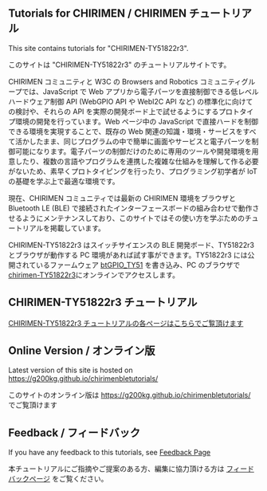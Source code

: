 ## Tutorials for CHIRIMEN / CHIRIMEN チュートリアル
This site contains tutorials for "CHIRIMEN-TY51822r3".

このサイトは "CHIRIMEN-TY51822r3" のチュートリアルサイトです。

CHIRIMEN コミュニティと W3C の Browsers and Robotics コミュニティグループでは、JavaScript で Web アプリから電子パーツを直接制御できる低レベルハードウェア制御 API (WebGPIO API や WebI2C API など) の標準化に向けての検討や、それらの API を実際の開発ボード上で試せるようにするプロトタイプ環境の開発を行っています。Web ページ中の JavaScript で直接ハードを制御できる環境を実現することで、既存の Web 関連の知識・環境・サービスをすべて活かしたまま、同じプログラムの中で簡単に画面やサービスと電子パーツを制御可能になります。電子パーツの制御だけのために専用のツールや開発環境を用意したり、複数の言語やプログラムを連携した複雑な仕組みを理解して作る必要がないため、素早くプロトタイピングを行ったり、プログラミング初学者が IoT の基礎を学ぶ上で最適な環境です。

現在、CHIRIMEN コミュニティでは最新の CHIRIMEN 環境をブラウザと Bluetooth LE (BLE) で接続されたインターフェースボードの組み合わせで動作させるようにメンテナンスしており、このサイトではその使い方を学ぶためのチュートリアルを掲載しています。

CHIRIMEN-TY51822r3 はスイッチサイエンスの BLE 開発ボード、TY51822r3 とブラウザが動作する PC 環境があれば試す事ができます。TY51822r3 には公開されているファームウェア [btGPIO_TY51](https://github.com/chirimen-oh/chirimen-TY51822r3/tree/master/gc/ble_fw) を書き込み、PC のブラウザで[chirimen-TY51822r3](https://chirimen.org/chirimen-TY51822r3/)にオンラインでアクセスします。

## CHIRIMEN-TY51822r3 チュートリアル

[CHIRIMEN-TY51822r3 チュートリアルの各ページはこちらでご覧頂けます](./ble/ja/readme.md)

## Online Version / オンライン版
Latest version of this site is hosted on https://g200kg.github.io/chirimenbletutorials/

このサイトのオンライン版は https://g200kg.github.io/chirimenbletutorials/ でご覧頂けます

## Feedback / フィードバック
If you have any feedback to this tutorials, see [Feedback Page](feedback.md)

本チュートリアルにご指摘やご提案のある方、編集に協力頂ける方は [フィードバックページ](feedback.md) をご覧ください。
